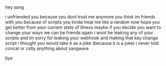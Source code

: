 hey sang

i unfriended you because you dont trust me anymore you think im friends with you because of scripts
you kinda treat me like a random now
hope you get better from your current state of illness
maybe if you decide you want to change your ways we can be friends again
i wont be leaking any of your scripts and im sorry for leaking your webhook and making that key change script i thought you would take it as a joke (because it is a joke)
i never told concat or cstly anything about sangware

bye
